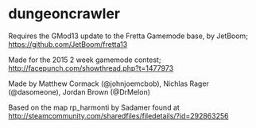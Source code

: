 # dungeoncrawler

Requires the GMod13 update to the Fretta Gamemode base, by JetBoom;
https://github.com/JetBoom/fretta13

Made for the 2015 2 week gamemode contest;
http://facepunch.com/showthread.php?t=1477973

Made by
Matthew Cormack (@johnjoemcbob),
Nichlas Rager (@dasomeone),
Jordan Brown (@DrMelon)

Based on the map
rp_harmonti
by
Sadamer
found at
http://steamcommunity.com/sharedfiles/filedetails/?id=292863256
